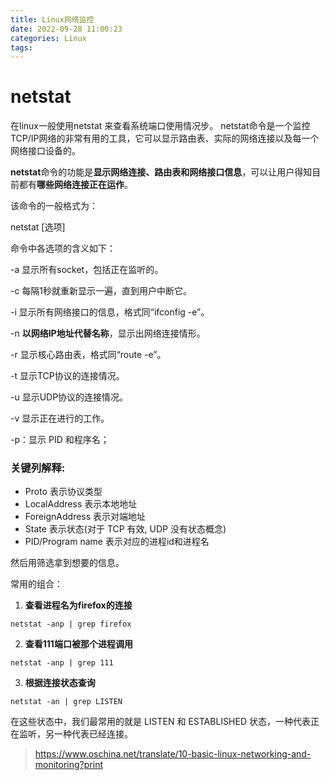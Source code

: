 ```yaml
---
title: Linux网络监控
date: 2022-09-28 11:00:23
categories: Linux
tags:
---
```


# netstat

在linux一般使用netstat 来查看系统端口使用情况步。     netstat命令是一个监控TCP/IP网络的非常有用的工具，它可以显示路由表、实际的网络连接以及每一个网络接口设备的。

**netstat**命令的功能是**显示网络连接、路由表和网络接口信息**，可以让用户得知目前都有**哪些网络连接正在运作**。 



该命令的一般格式为：   

netstat [选项]

命令中各选项的含义如下：  

-a 显示所有socket，包括正在监听的。

-c 每隔1秒就重新显示一遍，直到用户中断它。

-i 显示所有网络接口的信息，格式同“ifconfig -e”。

-n **以网络IP地址代替名称**，显示出网络连接情形。

-r 显示核心路由表，格式同“route -e”。

-t 显示TCP协议的连接情况。

-u 显示UDP协议的连接情况。

-v 显示正在进行的工作。

-p：显示 PID 和程序名；



### **关键列解释:**

+ Proto 表示协议类型
+ LocalAddress 表示本地地址
+ ForeignAddress 表示对端地址
+ State 表示状态(对于 TCP 有效, UDP 没有状态概念)
+ PID/Program name 表示对应的进程id和进程名



然后用筛选拿到想要的信息。



常用的组合：

1. **查看进程名为firefox的连接**

```
netstat -anp | grep firefox
```

2. **查看111端口被那个进程调用**

```
netstat -anp | grep 111
```

3. **根据连接状态查询**

```
netstat -an | grep LISTEN
```

在这些状态中，我们最常用的就是 LISTEN 和 ESTABLISHED 状态，一种代表正在监听，另一种代表已经连接。





> https://www.oschina.net/translate/10-basic-linux-networking-and-monitoring?print